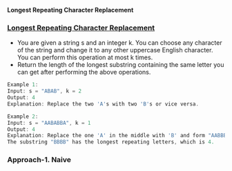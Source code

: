 **Longest Repeating Character Replacement**

### [Longest Repeating Character Replacement](https://leetcode.com/problems/longest-repeating-character-replacement/description/)
- You are given a string s and an integer k. You can choose any character of the string and change it to any other uppercase English character. You can perform this operation at most k times.
- Return the length of the longest substring containing the same letter you can get after performing the above operations.
```c
Example 1:
Input: s = "ABAB", k = 2
Output: 4
Explanation: Replace the two 'A's with two 'B's or vice versa.

Example 2:
Input: s = "AABABBA", k = 1
Output: 4
Explanation: Replace the one 'A' in the middle with 'B' and form "AABBBBA".
The substring "BBBB" has the longest repeating letters, which is 4.
```

### Approach-1. Naive
```
```
